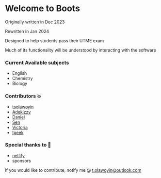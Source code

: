 # Welcome to Boots

Originally written in Dec 2023

Rewritten in Jan 2024

Designed to help students pass their UTME exam

Much of its functionality will be understood by interacting with the software

### Current Available subjects

- English
- Chemistry
- Biology


### Contributors 💥

- [tsolawoyin](https://github.com/tsolawoyin)
- [Adekizzy]() 
- [Daniel]()
- [Sen]()
- [Victoria]()
- [tgeek](https://github.com/oyinadeolawoyin)

### Special thanks to 🙌

- [netlify](https://netlify.app)
- sponsors

If you would like to contribute, notify me @ t.olawoyin@outlook.com